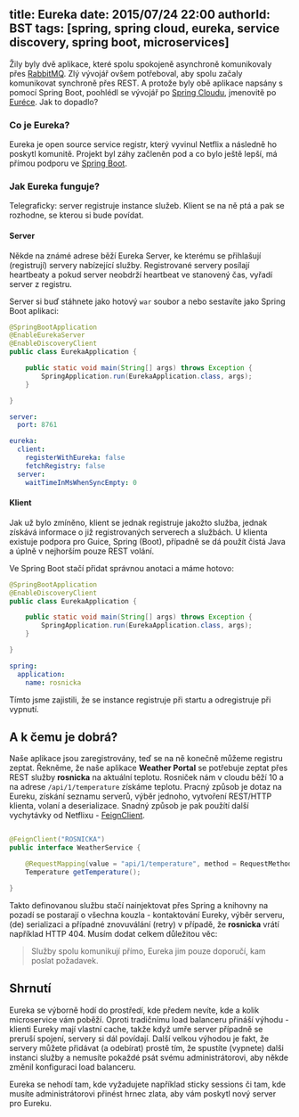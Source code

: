 title: Eureka
date: 2015/07/24 22:00
authorId: BST
tags: [spring, spring cloud, eureka, service discovery, spring boot, microservices]
---

Žily byly dvě aplikace, které spolu spokojeně asynchroně komunikovaly přes [RabbitMQ](https://www.rabbitmq.com/). Zlý vývojář ovšem potřeboval, aby spolu začaly komunikovat synchroně přes REST. A protože byly obě aplikace napsány s pomocí Spring Boot, poohlédl se vývojář po [Spring Cloudu](http://cloud.spring.io/), jmenovitě po [Euréce](https://github.com/Netflix/eureka). Jak to dopadlo?

<!-- more -->

### Co je Eureka?

Eureka je open source service registr, který vyvinul Netflix a následně ho poskytl komunitě. Projekt byl záhy začleněn pod a co bylo ještě lepší, má přímou podporu ve [Spring Boot](http://projects.spring.io/spring-boot/).

### Jak Eureka funguje?

Telegraficky: server registruje instance služeb. Klient se na ně ptá a pak se rozhodne, se kterou si bude povídat.

#### Server
Někde na známé adrese běží Eureka Server, ke kterému se přihlašují (registrují) servery nabízející služby. Registrované servery posílají heartbeaty a pokud server neobdrží heartbeat ve stanovený čas, vyřadí server z registru.

Server si buď stáhnete jako hotový `war` soubor a nebo sestavíte jako Spring Boot aplikaci:

``` java SpringApplication.java
@SpringBootApplication
@EnableEurekaServer
@EnableDiscoveryClient
public class EurekaApplication {

	public static void main(String[] args) throws Exception {
		SpringApplication.run(EurekaApplication.class, args);
	}

}
```

``` yml application.yml
server:
  port: 8761

eureka:
  client:
    registerWithEureka: false
    fetchRegistry: false
  server:
    waitTimeInMsWhenSyncEmpty: 0
```

#### Klient

Jak už bylo zmíněno, klient se jednak registruje jakožto služba, jednak získává informace o již registrovaných serverech a službách. U klienta existuje podpora pro Guice, Spring (Boot), případně se dá použít čistá Java a úplně v nejhorším pouze REST volání.

Ve Spring Boot stačí přidat správnou anotaci a máme hotovo:

``` java SpringApplication.java
@SpringBootApplication
@EnableDiscoveryClient
public class EurekaApplication {

	public static void main(String[] args) throws Exception {
		SpringApplication.run(EurekaApplication.class, args);
	}

}
```
``` yml application.yml
spring:
  application:
    name: rosnicka

```

Tímto jsme zajistili, že se instance registruje při startu a odregistruje při vypnutí.

## A k čemu je dobrá?

Naše aplikace jsou zaregistrovány, teď se na ně konečně můžeme registru zeptat. Řekněme, že naše aplikace **Weather Portal** se potřebuje zeptat přes REST služby **rosnicka** na aktuální teplotu. Rosniček nám v cloudu běží 10 a na adrese `/api/1/temperature` získáme teplotu. Pracný způsob je dotaz na Eureku, získání seznamu serverů, výběr jednoho, vytvoření REST/HTTP klienta, volaní a deserializace. Snadný způsob je pak použítí další vychytávky od Netflixu - [FeignClient](https://github.com/Netflix/feign).

 ``` java WeatherService.java

 @FeignClient("ROSNICKA")
 public interface WeatherService {

     @RequestMapping(value = "api/1/temperature", method = RequestMethod.GET)
     Temperature getTemperature();

 }

 ```

Takto definovanou službu stačí nainjektovat přes Spring a knihovny na pozadí se postarají o všechna kouzla - kontaktování Eureky, výběr serveru, (de) serializaci a případné znovuválání (retry) v případě, že **rosnicka** vrátí například HTTP 404. Musím dodat celkem důležitou věc:

 > Služby spolu komunikují přímo, Eureka jim pouze doporučí, kam poslat požadavek.


## Shrnutí

Eureka se výborně hodí do prostředí, kde předem nevíte, kde a kolik microservice vám poběží. Oproti tradičnímu load balanceru přináší výhodu - klienti Eureky mají vlastní cache, takže když umře server případně se preruší spojení, servery si dál povídají. Další velkou výhodou je fakt, že servery můžete přidávat (a odebírat) prostě tím, že spustíte (vypnete) dalši instanci služby a nemusíte pokaždé psát svému administrátorovi, aby někde změnil konfiguraci load balanceru.

Eureka se nehodí tam, kde vyžadujete například sticky sessions či tam, kde musíte administrátorovi přinést hrnec zlata, aby vám poskytl nový server pro Eureku.